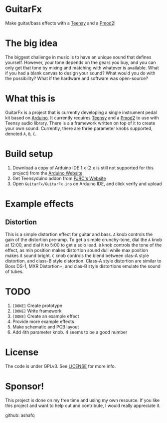 # GuitarFx

Make guitar/bass effects with a
[Teensy](https://www.pjrc.com/store/teensy40.html) and a
[Pmod2](https://digilent.com/reference/pmod/pmodi2s2/start)!

# The big idea

The biggest challenge in music is to have an unique sound that defines
yourself. However, your tone depends on the gears you buy, and you can only get
that tone by mixing and matching with whatever is available. What if you had a
blank canvas to design your sound? What would you do with the possibility? What
if the hardware and software was open-source?

# What this is

GuitarFx is a project that is currently developing a single instrument pedal
kit based on [Arduino](https://www.arduino.cc/). It currently requires
[Teensy](https://www.pjrc.com/store/teensy40.html) and a
[Pmod2](https://digilent.com/reference/pmod/pmodi2s2/start) to use with Teensy
audio library. There is a a framework written on top of it to create your own
sound. Currently, there are three parameter knobs supported, denoted `A`, `B`,
`C`.

# Build setup
1. Download a copy of Arduino IDE 1.x (2.x is still not supported for this
   project) from the [Arduino Website](https://www.arduino.cc/en/software)
1. Get Teensyduino addon from [PJRC's Website](https://www.pjrc.com/teensy/td_download.html)
1. Open `GuitarFx/GuitarFx.ino` on Arduino IDE, and click verify and upload

# Example effects

## Distortion

This is a simple distortion effect for guitar and bass. `A` knob controls the
gain of the distortion pre-amp. To get a simple crunchy-tone, dial the `A` knob
at 12:00, and dial it to 5:00 to get a solo lead. `B` knob controls the tone of
the effect, as min position makes distortion sound dull while max position
makes it sound bright. `C` knob controls the blend between clas-A style
distortion, and class-B style distortion. Class-A style distortion are similar
to Boss DS-1, MXR Distortion+, and clas-B style distortions emulate the sound
of tubes.

# TODO

1. `[DONE]` Create prototype
1. `[DONE]` Write framework
1. `[DONE]` Create an example effect
1. Provide more example effects
1. Make schematic and PCB layout
1. Add 4th parameter knob. 4 seems to be a good number

# License

The code is under GPLv3. See [LICENSE](LICENSE) for more info.

# Sponsor!

This project is done on my free time and using my own resource. If you like
this project and want to help out and contribute, I would really appreciate it.

github: ashafq
